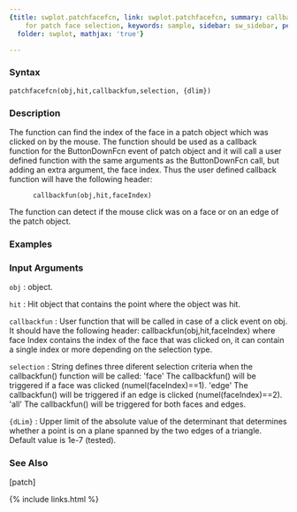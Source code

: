```yaml
---
{title: swplot.patchfacefcn, link: swplot.patchfacefcn, summary: callback function
    for patch face selection, keywords: sample, sidebar: sw_sidebar, permalink: swplot_patchfacefcn.html,
  folder: swplot, mathjax: 'true'}

---
```


### Syntax

`patchfacefcn(obj,hit,callbackfun,selection, {dlim})`

### Description

The function can find the index of the face in a patch object which was
clicked on by the mouse. The function should be used as a callback
function for the ButtonDownFcn event of patch object and it will call a
user defined function with the same arguments as the ButtonDownFcn call,
but adding an extra argument, the face index. Thus the user defined
callback function will have the following header:
 
          callbackfun(obj,hit,faceIndex)
 
The function can detect if the mouse click was on a face or on an edge of
the patch object.
 

### Examples



### Input Arguments

`obj`
: object.

`hit`
:   Hit object that contains the point where the object was hit.

`callbackfun`
:   User function that will be called in case of a click event
    on obj. It should have the following header:
        callbackfun(obj,hit,faceIndex)
    where face Index contains the index of the face that was
    clicked on, it can contain a single index or more depending
    on the selection type.

`selection`
:   String defines three diferent selection criteria when the
    callbackfun() function will be called:
        'face'  The callbackfun() will be triggered if a face
                was clicked (numel(faceIndex)==1).
        'edge'  The callbackfun() will be triggered if an edge
                is clicked (numel(faceIndex)==2).
        'all'   The callbackfun() will be triggered for both
                faces and edges.

`{dLim}`
:   Upper limit of the absolute value of the determinant that
    determines whether a point is on a plane spanned by the two
    edges of a triangle. Default value is 1e-7 (tested).

### See Also

[patch]

{% include links.html %}
